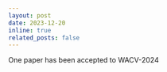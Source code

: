 ```yaml
---
layout: post
date: 2023-12-20
inline: true
related_posts: false
---
```


One paper has been accepted to WACV-2024
